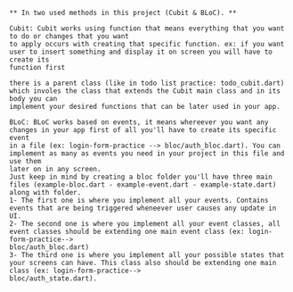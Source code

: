     ** In two used methods in this project (Cubit & BLoC). **

    Cubit: Cubit works using function that means everything that you want to do or changes that you want
    to apply occurs with creating that specific function. ex: if you want user to insert something and display it on screen you will have to create its
    function first

    there is a parent class (like in todo list practice: todo_cubit.dart) which involes the class that extends the Cubit main class and in its body you can
    implement your desired functions that can be later used in your app.

    BLoC: BLoC works based on events, it means whereever you want any changes in your app first of all you'll have to create its specific event
    in a file (ex: login-form-practice --> bloc/auth_bloc.dart). You can implement as many as events you need in your project in this file and use them
    later on in any screen.
    Just keep in mind by creating a bloc folder you'll have three main files (example-bloc.dart - example-event.dart - example-state.dart) along with folder.
    1- The first one is where you implement all your events. Contains events that are being triggered wheneever user causes any update in UI.
    2- The second one is where you implement all your event classes, all event classes should be extending one main event class (ex: login-form-practice-->
    bloc/auth_bloc.dart)
    3- The third one is where you implement all your possible states that your screens can have. This class also should be extending one main class (ex: login-form-practice-->
    bloc/auth_state.dart).
